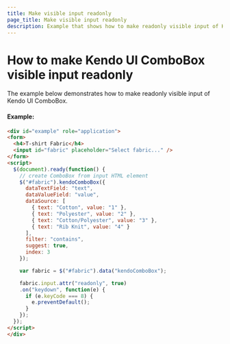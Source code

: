 ```yaml
---
title: Make visible input readonly
page_title: Make visible input readonly
description: Example that shows how to make readonly visible input of Kendo UI ComboBox
---
```


# How to make Kendo UI ComboBox visible input readonly

The example below demonstrates how to make readonly visible input of Kendo UI ComboBox.

#### Example:

```html
<div id="example" role="application">
<form>
  <h4>T-shirt Fabric</h4>
  <input id="fabric" placeholder="Select fabric..." />
</form>
<script>
  $(document).ready(function() {
    // create ComboBox from input HTML element
    $("#fabric").kendoComboBox({
      dataTextField: "text",
      dataValueField: "value",
      dataSource: [
        { text: "Cotton", value: "1" },
        { text: "Polyester", value: "2" },
        { text: "Cotton/Polyester", value: "3" },
        { text: "Rib Knit", value: "4" }
      ],
      filter: "contains",
      suggest: true,
      index: 3
    });

    var fabric = $("#fabric").data("kendoComboBox");

    fabric.input.attr("readonly", true)
    .on("keydown", function(e) { 
      if (e.keyCode === 8) {
        e.preventDefault(); 
      }
    });
  });
</script>
</div>
```

